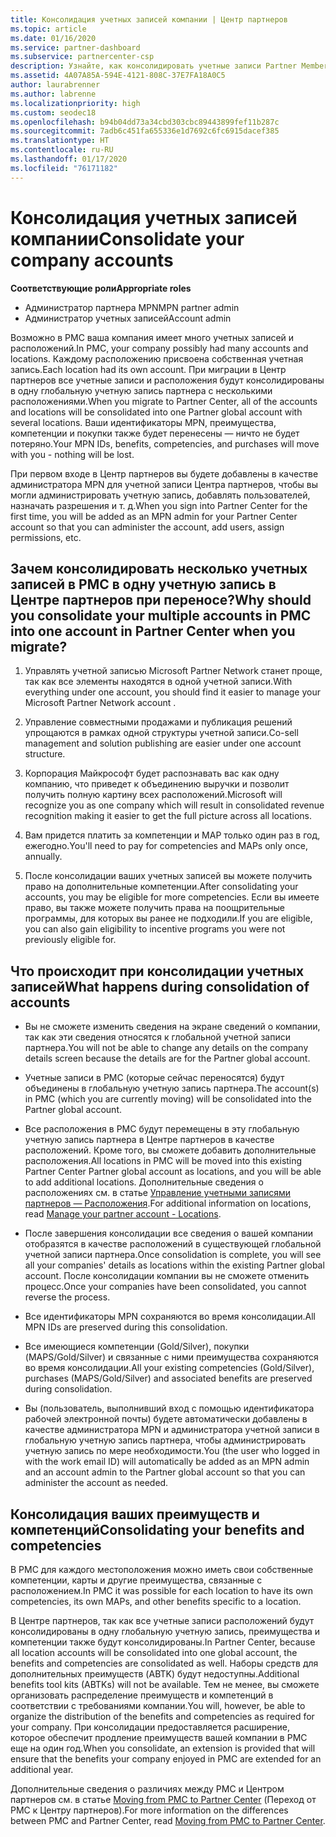 ```yaml
---
title: Консолидация учетных записей компании | Центр партнеров
ms.topic: article
ms.date: 01/16/2020
ms.service: partner-dashboard
ms.subservice: partnercenter-csp
description: Узнайте, как консолидировать учетные записи Partner Membership Center (PMC) в одну учетную запись в Центре партнеров. Это происходит при переходе с PMC на Центр партнеров.
ms.assetid: 4A07A85A-594E-4121-808C-37E7FA18A0C5
author: laurabrenner
ms.author: labrenne
ms.localizationpriority: high
ms.custom: seodec18
ms.openlocfilehash: b94b04dd73a34cbd303cbc89443899fef11b287c
ms.sourcegitcommit: 7adb6c451fa655336e1d7692c6fc6915dacef385
ms.translationtype: HT
ms.contentlocale: ru-RU
ms.lasthandoff: 01/17/2020
ms.locfileid: "76171182"
---
```

# <a name="consolidate-your-company-accounts"></a><span data-ttu-id="177bf-104">Консолидация учетных записей компании</span><span class="sxs-lookup"><span data-stu-id="177bf-104">Consolidate your company accounts</span></span>

<span data-ttu-id="177bf-105">**Соответствующие роли**</span><span class="sxs-lookup"><span data-stu-id="177bf-105">**Appropriate roles**</span></span>

- <span data-ttu-id="177bf-106">Администратор партнера MPN</span><span class="sxs-lookup"><span data-stu-id="177bf-106">MPN partner admin</span></span>
- <span data-ttu-id="177bf-107">Администратор учетных записей</span><span class="sxs-lookup"><span data-stu-id="177bf-107">Account admin</span></span>

<span data-ttu-id="177bf-108">Возможно в PMC ваша компания имеет много учетных записей и расположений.</span><span class="sxs-lookup"><span data-stu-id="177bf-108">In PMC, your company possibly had many accounts and locations.</span></span> <span data-ttu-id="177bf-109">Каждому расположению присвоена собственная учетная запись.</span><span class="sxs-lookup"><span data-stu-id="177bf-109">Each location had its own account.</span></span> <span data-ttu-id="177bf-110">При миграции в Центр партнеров все учетные записи и расположения будут консолидированы в одну глобальную учетную запись партнера с несколькими расположениями.</span><span class="sxs-lookup"><span data-stu-id="177bf-110">When you migrate to Partner Center, all of the accounts and locations will be consolidated into one Partner global account with several locations.</span></span> <span data-ttu-id="177bf-111">Ваши идентификаторы MPN, преимущества, компетенции и покупки также будет перенесены — ничто не будет потеряно.</span><span class="sxs-lookup"><span data-stu-id="177bf-111">Your MPN IDs, benefits, competencies, and purchases will move with you - nothing will be lost.</span></span> 

<span data-ttu-id="177bf-112">При первом входе в Центр партнеров вы будете добавлены в качестве администратора MPN для учетной записи Центра партнеров, чтобы вы могли администрировать учетную запись, добавлять пользователей, назначать разрешения и т. д.</span><span class="sxs-lookup"><span data-stu-id="177bf-112">When you sign into Partner Center for the first time, you will be added as an MPN admin for your Partner Center account so that you can administer the account, add users, assign permissions, etc.</span></span> 

## <a name="why-should-you-consolidate-your-multiple-accounts-in-pmc-into-one-account-in-partner-center-when-you-migrate"></a><span data-ttu-id="177bf-113">Зачем консолидировать несколько учетных записей в PMC в одну учетную запись в Центре партнеров при переносе?</span><span class="sxs-lookup"><span data-stu-id="177bf-113">Why should you consolidate your multiple accounts in PMC into one account in Partner Center when you migrate?</span></span>

1. <span data-ttu-id="177bf-114">Управлять учетной записью Microsoft Partner Network станет проще, так как все элементы находятся в одной учетной записи.</span><span class="sxs-lookup"><span data-stu-id="177bf-114">With everything under one account, you should find it easier to manage your Microsoft Partner Network account .</span></span>

2. <span data-ttu-id="177bf-115">Управление совместными продажами и публикация решений упрощаются в рамках одной структуры учетной записи.</span><span class="sxs-lookup"><span data-stu-id="177bf-115">Co-sell management and solution publishing are easier under one account structure.</span></span>

3. <span data-ttu-id="177bf-116">Корпорация Майкрософт будет распознавать вас как одну компанию, что приведет к объединению выручки и позволит получить полную картину всех расположений.</span><span class="sxs-lookup"><span data-stu-id="177bf-116">Microsoft will recognize you as one company which will result in consolidated revenue recognition making it easier to get the full picture across all locations.</span></span>  

4. <span data-ttu-id="177bf-117">Вам придется платить за компетенции и MAP только один раз в год, ежегодно.</span><span class="sxs-lookup"><span data-stu-id="177bf-117">You'll need to pay for competencies and MAPs only once, annually.</span></span>

5. <span data-ttu-id="177bf-118">После консолидации ваших учетных записей вы можете получить право на дополнительные компетенции.</span><span class="sxs-lookup"><span data-stu-id="177bf-118">After consolidating your accounts, you may be eligible for more competencies.</span></span> <span data-ttu-id="177bf-119">Если вы имеете право, вы также можете получить права на поощрительные программы, для которых вы ранее не подходили.</span><span class="sxs-lookup"><span data-stu-id="177bf-119">If you are eligible, you can also gain eligibility to incentive programs you were not previously eligible for.</span></span>


## <a name="what-happens-during-consolidation-of-accounts"></a><span data-ttu-id="177bf-120">Что происходит при консолидации учетных записей</span><span class="sxs-lookup"><span data-stu-id="177bf-120">What happens during consolidation of accounts</span></span>

- <span data-ttu-id="177bf-121">Вы не сможете изменить сведения на экране сведений о компании, так как эти сведения относятся к глобальной учетной записи партнера.</span><span class="sxs-lookup"><span data-stu-id="177bf-121">You will not be able to change any details on the company details screen because the details are for the Partner global account.</span></span> 

- <span data-ttu-id="177bf-122">Учетные записи в PMC (которые сейчас переносятся) будут объединены в глобальную учетную запись партнера.</span><span class="sxs-lookup"><span data-stu-id="177bf-122">The account(s) in PMC (which you are currently moving) will be consolidated into the Partner global account.</span></span> 

- <span data-ttu-id="177bf-123">Все расположения в PMC будут перемещены в эту глобальную учетную запись партнера в Центре партнеров в качестве расположений. Кроме того, вы сможете добавить дополнительные расположения.</span><span class="sxs-lookup"><span data-stu-id="177bf-123">All locations in PMC will be moved into this existing Partner Center Partner global account as locations, and you will be able to add additional locations.</span></span> <span data-ttu-id="177bf-124">Дополнительные сведения о расположениях см. в статье [Управление учетными записями партнеров — Расположения](manage-locations.md).</span><span class="sxs-lookup"><span data-stu-id="177bf-124">For additional information on locations, read  [Manage your partner account - Locations](manage-locations.md).</span></span>

- <span data-ttu-id="177bf-125">После завершения консолидации все сведения о вашей компании отобразятся в качестве расположений в существующей глобальной учетной записи партнера.</span><span class="sxs-lookup"><span data-stu-id="177bf-125">Once consolidation is complete, you will see all your companies' details as locations within the existing Partner global account.</span></span> <span data-ttu-id="177bf-126">После консолидации компании вы не сможете отменить процесс.</span><span class="sxs-lookup"><span data-stu-id="177bf-126">Once your companies have been consolidated, you cannot reverse the process.</span></span>

- <span data-ttu-id="177bf-127">Все идентификаторы MPN сохраняются во время консолидации.</span><span class="sxs-lookup"><span data-stu-id="177bf-127">All MPN IDs are preserved during this consolidation.</span></span>

- <span data-ttu-id="177bf-128">Все имеющиеся компетенции (Gold/Silver), покупки (MAPS/Gold/Silver) и связанные с ними преимущества сохраняются во время консолидации.</span><span class="sxs-lookup"><span data-stu-id="177bf-128">All your existing competencies (Gold/Silver), purchases (MAPS/Gold/Silver) and associated benefits are preserved during consolidation.</span></span>

- <span data-ttu-id="177bf-129">Вы (пользователь, выполнивший вход с помощью идентификатора рабочей электронной почты) будете автоматически добавлены в качестве администратора MPN и администратора учетной записи в глобальную учетную запись партнера, чтобы администрировать учетную запись по мере необходимости.</span><span class="sxs-lookup"><span data-stu-id="177bf-129">You (the user who logged in with the work email ID) will automatically be added as an MPN admin and an account admin to the Partner global account so that you can administer the account as needed.</span></span> 


## <a name="consolidating-your-benefits-and-competencies"></a><span data-ttu-id="177bf-130">Консолидация ваших преимуществ и компетенций</span><span class="sxs-lookup"><span data-stu-id="177bf-130">Consolidating your benefits and competencies</span></span>

<span data-ttu-id="177bf-131">В PMC для каждого местоположения можно иметь свои собственные компетенции, карты и другие преимущества, связанные с расположением.</span><span class="sxs-lookup"><span data-stu-id="177bf-131">In PMC it was possible for each location to have its own competencies, its own MAPs, and other benefits specific to a location.</span></span>

<span data-ttu-id="177bf-132">В Центре партнеров, так как все учетные записи расположений будут консолидированы в одну глобальную учетную запись, преимущества и компетенции также будут консолидированы.</span><span class="sxs-lookup"><span data-stu-id="177bf-132">In Partner Center, because all location accounts will be consolidated into one global account, the benefits and competencies are consolidated as well.</span></span> <span data-ttu-id="177bf-133">Наборы средств для дополнительных преимуществ (ABTK) будут недоступны.</span><span class="sxs-lookup"><span data-stu-id="177bf-133">Additional benefits tool kits (ABTKs) will not be available.</span></span> <span data-ttu-id="177bf-134">Тем не менее, вы сможете организовать распределение преимуществ и компетенций в соответствии с требованиями компании.</span><span class="sxs-lookup"><span data-stu-id="177bf-134">You will, however, be able to organize the distribution of the benefits and competencies as required for your company.</span></span> <span data-ttu-id="177bf-135">При консолидации предоставляется расширение, которое обеспечит продление преимуществ вашей компании в PMC еще на один год.</span><span class="sxs-lookup"><span data-stu-id="177bf-135">When you consolidate, an extension is provided that will ensure that the benefits your company enjoyed in PMC are extended for an additional year.</span></span>

<span data-ttu-id="177bf-136">Дополнительные сведения о различиях между PMC и Центром партнеров см. в статье [Moving from PMC to Partner Center](guide-to-migration.md) (Переход от PMC к Центру партнеров).</span><span class="sxs-lookup"><span data-stu-id="177bf-136">For more information on the differences between PMC and Partner Center, read [Moving from PMC to Partner Center](guide-to-migration.md).</span></span>

